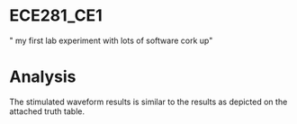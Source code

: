 ECE281_CE1
==========

" my first lab experiment with lots of software cork up"

# Analysis
The stimulated waveform results is similar to the results as depicted on the attached truth table.



